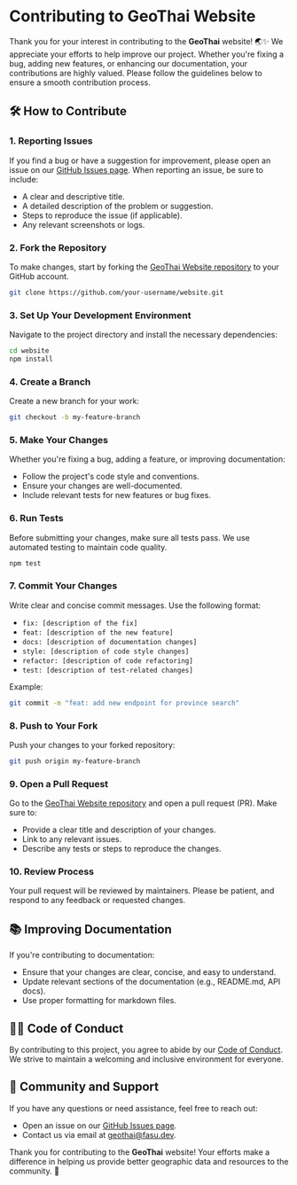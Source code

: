 # Contributing to GeoThai Website

Thank you for your interest in contributing to the **GeoThai** website! 🌏✨ We appreciate your efforts to help improve our project. Whether you're fixing a bug, adding new features, or enhancing our documentation, your contributions are highly valued. Please follow the guidelines below to ensure a smooth contribution process.

## 🛠 How to Contribute

### 1. Reporting Issues

If you find a bug or have a suggestion for improvement, please open an issue on our [GitHub Issues page](https://github.com/GeoThai/website/issues). When reporting an issue, be sure to include:

- A clear and descriptive title.
- A detailed description of the problem or suggestion.
- Steps to reproduce the issue (if applicable).
- Any relevant screenshots or logs.

### 2. Fork the Repository

To make changes, start by forking the [GeoThai Website repository](https://github.com/GeoThai/website) to your GitHub account.

```bash
git clone https://github.com/your-username/website.git
```

### 3. Set Up Your Development Environment

Navigate to the project directory and install the necessary dependencies:

```bash
cd website
npm install
```

### 4. Create a Branch

Create a new branch for your work:

```bash
git checkout -b my-feature-branch
```

### 5. Make Your Changes

Whether you're fixing a bug, adding a feature, or improving documentation:

- Follow the project's code style and conventions.
- Ensure your changes are well-documented.
- Include relevant tests for new features or bug fixes.

### 6. Run Tests

Before submitting your changes, make sure all tests pass. We use automated testing to maintain code quality.

```bash
npm test
```

### 7. Commit Your Changes

Write clear and concise commit messages. Use the following format:

- `fix: [description of the fix]`
- `feat: [description of the new feature]`
- `docs: [description of documentation changes]`
- `style: [description of code style changes]`
- `refactor: [description of code refactoring]`
- `test: [description of test-related changes]`

Example:

```bash
git commit -m "feat: add new endpoint for province search"
```

### 8. Push to Your Fork

Push your changes to your forked repository:

```bash
git push origin my-feature-branch
```

### 9. Open a Pull Request

Go to the [GeoThai Website repository](https://github.com/GeoThai/website) and open a pull request (PR). Make sure to:

- Provide a clear title and description of your changes.
- Link to any relevant issues.
- Describe any tests or steps to reproduce the changes.

### 10. Review Process

Your pull request will be reviewed by maintainers. Please be patient, and respond to any feedback or requested changes.

## 📚 Improving Documentation

If you're contributing to documentation:

- Ensure that your changes are clear, concise, and easy to understand.
- Update relevant sections of the documentation (e.g., README.md, API docs).
- Use proper formatting for markdown files.

## 🧑‍💻 Code of Conduct

By contributing to this project, you agree to abide by our [Code of Conduct](CODE_OF_CONDUCT.md). We strive to maintain a welcoming and inclusive environment for everyone.

## 🙌 Community and Support

If you have any questions or need assistance, feel free to reach out:

- Open an issue on our [GitHub Issues page](https://github.com/GeoThai/website/issues).
- Contact us via email at [geothai@fasu.dev](mailto:geothai@fasu.dev).

Thank you for contributing to the **GeoThai** website! Your efforts make a difference in helping us provide better geographic data and resources to the community. 🌟
